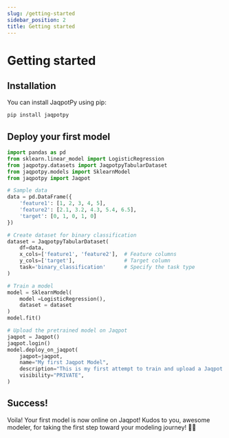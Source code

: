 ```yaml
---
slug: /getting-started
sidebar_position: 2
title: Getting started
---
```


# Getting started

## Installation

You can install JaqpotPy using pip:

```bash
pip install jaqpotpy
```

## Deploy your first model

```python
import pandas as pd
from sklearn.linear_model import LogisticRegression
from jaqpotpy.datasets import JaqpotpyTabularDataset
from jaqpotpy.models import SklearnModel
from jaqpotpy import Jaqpot

# Sample data
data = pd.DataFrame({
    'feature1': [1, 2, 3, 4, 5],
    'feature2': [2.1, 3.2, 4.3, 5.4, 6.5],
    'target': [0, 1, 0, 1, 0]
})

# Create dataset for binary classification
dataset = JaqpotpyTabularDataset(
    df=data,
    x_cols=['feature1', 'feature2'],  # Feature columns
    y_cols=['target'],                # Target column
    task='binary_classification'      # Specify the task type
)

# Τrain a model
model = SklearnModel(
    model =LogisticRegression(),
    dataset = dataset
)
model.fit()

# Upload the pretrained model on Jaqpot
jaqpot = Jaqpot()
jaqpot.login()
model.deploy_on_jaqpot(
    jaqpot=jaqpot,
    name="My first Jaqpot Model",
    description="This is my first attempt to train and upload a Jaqpot model.",
    visibility="PRIVATE",
)
```

## Success!

Voila! Your first model is now online on Jaqpot! Kudos to you, awesome modeler, for taking the first step toward your modeling journey! 🚀🌟


